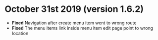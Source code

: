 # October 31st 2019 (version 1.6.2)

* **Fixed** Navigation after create menu item went to wrong route
* **Fixed** The menu items link inside menu item edit page point to wrong location
